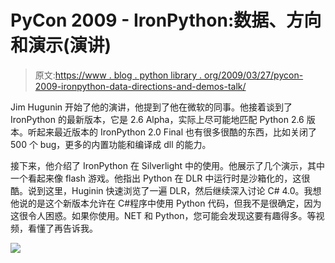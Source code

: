 # PyCon 2009 - IronPython:数据、方向和演示(演讲)

> 原文:[https://www . blog . python library . org/2009/03/27/pycon-2009-ironpython-data-directions-and-demos-talk/](https://www.blog.pythonlibrary.org/2009/03/27/pycon-2009-ironpython-data-directions-and-demos-talk/)

Jim Hugunin 开始了他的演讲，他提到了他在微软的同事。他接着谈到了 IronPython 的最新版本，它是 2.6 Alpha，实际上尽可能地匹配 Python 2.6 版本。听起来最近版本的 IronPython 2.0 Final 也有很多很酷的东西，比如关闭了 500 个 bug，更多的内置功能和编译成 dll 的能力。

接下来，他介绍了 IronPython 在 Silverlight 中的使用。他展示了几个演示，其中一个看起来像 flash 游戏。他指出 Python 在 DLR 中运行时是沙箱化的，这很酷。说到这里，Huginin 快速浏览了一遍 DLR，然后继续深入讨论 C# 4.0。我想他说的是这个新版本允许在 C#程序中使用 Python 代码，但我不是很确定，因为这很令人困惑。如果你使用。NET 和 Python，您可能会发现这要有趣得多。等视频，看懂了再告诉我。

![](../Images/d8efe85aff5a62a42e779a5e9a82b3c8.png)